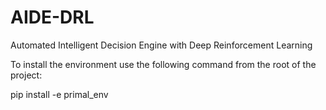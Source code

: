 # AIDE-DRL
Automated Intelligent Decision Engine with Deep Reinforcement Learning

To install the environment use the following command from the root of the project:

pip install -e primal_env